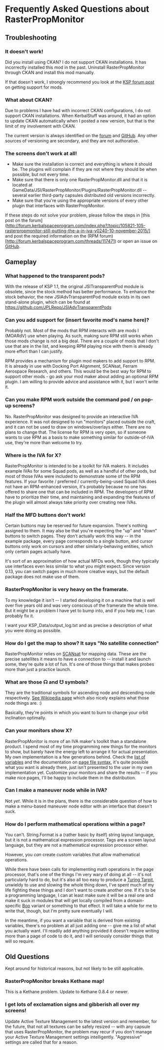 # Frequently Asked Questions about RasterPropMonitor

## Troubleshooting

### It doesn't work!

Did you install using CKAN?  I do not support CKAN installations.  It has incorrectly installed this mod in the past.  Uninstall RasterPropMonitor through CKAN and install this mod manually.

If that doesn't work, I strongly recommend you look at the [KSP forum post](http://forum.kerbalspaceprogram.com/index.php?/topic/83212-how-to-get-support-read-first/) on getting support for mods.

### What about CKAN?

Due to problems I have had with incorrect CKAN configurations, I do not support CKAN installations.  When KerbalStuff was around, it had an option to update CKAN automatically when I posted a new version, but that is the limit of my involvement with CKAN.

The current version is always identified on the [forum](http://forum.kerbalspaceprogram.com/index.php?/topic/105821-105-rasterpropmonitor-still-putting-the-a-in-iva-v0240-10-november-2015/) and [GitHub](https://github.com/Mihara/RasterPropMonitor/releases). Any other sources of versioning are secondary, and they are not authorative.

### The screens don't work at all!

* Make sure the installation is correct and everything is where it should be. The plugins will complain if they are not where they should be when possible, but not every time.
* Make sure that there is only one RasterPropMonitor.dll and that it is located at GameData/JSI/RasterPropMonitor/Plugins/RasterPropMonitor.dll -- several earlier third-party capsules distributed old versions incorrectly.
* Make sure that you're using the appropriate versions of every other plugin that interfaces with RasterPropMonitor.

If these steps do not solve your problem, please follow the steps in [this post on the forum](http://forum.kerbalspaceprogram.com/index.php?/topic/105821-105-rasterpropmonitor-still-putting-the-a-in-iva-v0240-10-november-2015/] and post the required information on the (RPM forum)[http://forum.kerbalspaceprogram.com/threads/117471) or open an issue on [GitHub](https://github.com/Mihara/RasterPropMonitor/issues).

## Gameplay

### What happened to the transparent pods?

With the release of KSP 1.1, the original JSITransparentPod module is obsolete, since the stock method has better performance.
To enhance the stock behavior, the new JSIAdvTransparentPod module exists in its own stand-alone plugin, which can be found
at https://github.com/JPLRepo/JSIAdvTransparentPods

### Can you add support for (insert favorite mod's name here)?

Probably not.  Most of the mods that RPM interacts with are mods I (MOARdV) use when playing.  As such, making sure RPM still works when those mods change is not a big deal.  There are a couple of mods that I don't use that are in the list, and keeping RPM playing nice with them is already more effort than I can justify.

RPM provides a mechanism for plugin mod makers to add support to RPM.  It is already in use with Docking Port Alignment, SCANsat, Ferram Aerospace Research, and others.  This would be the best way for RPM to support other mods - go ask your mod maker about adding an optional RPM plugin.  I am willing to provide advice and assistance with it, but I won't write it.

### Can you make RPM work outside the command pod / on pop-up screens?

No.  RasterPropMonitor was designed to provide an interactive IVA experience.  It was not designed to run "monitors" placed outside the craft, and it can not be used to draw on windows/overlays either.  There are no plans to change that.  The license for RPM is very open, so if someone wants to use RPM as a basis to make something similar for outside-of-IVA use, they're more than welcome to try.

### Where is the IVA for X?

RasterPropMonitor is intended to be a toolkit for IVA makers.  It includes example IVAs for some Squad pods, as well as a handful of other pods, but most of those IVAs were included to demonstrate some of the RPM features.  If your favorite / preferred / currently-being-used Squad IVA does not have an RPM-enhanced version, it's probably because no one has offered to share one that can be included in RPM.  The developers of RPM have to prioritize their time, and maintaining and expanding the features of the plugin will almost always take priority over creating new IVAs.

### Half the MFD buttons don't work!

Certain buttons may be reserved for future expansion. There's nothing assigned to them. It may also be that you're expecting the "up" and "down" buttons to switch pages. They don't actually work this way -- in the example package, every page corresponds to a single button, and cursor buttons only work on cursors and other similarly-behaving entities, which only certain pages actually have.

It's sort of an approximation of how actual MFDs work, though they typically use interfaces even less similar to what you might expect. Since version 0.13, you can switch pages in much more creative ways, but the default package does not make use of them.

### RasterPropMonitor is very heavy on the framerate.

To my knowledge it isn't -- I started developing it on a machine that is well over five years old and was very conscious of the framerate the whole time. But it might be a problem I have yet to bump into, and if you help me, I can probably fix it.

I want your KSP_Data/output_log.txt and as precise a description of what you were doing as possible.

### How do I get the map to show? It says "No satellite connection"

RasterPropMonitor relies on [SCANsat](http://forum.kerbalspaceprogram.com/index.php?/topic/72679-105-scansat-v144-real-scanning-real-science-at-warp-speed-november-14/) for mapping data. These are the precise satellites it means to have a connection to -- install it and launch some, they're quite a lot of fun. It's one of those things that makes probes more than just a practice launch.

### What are those ☊ and ☋ symbols?

They are the traditional symbols for ascending node and descending node respectively. [See Wikipedia page](https://en.wikipedia.org/wiki/Orbital%20node) which also nicely explains what those node things are. :)

Basically, they're points in which you want to burn to change your orbit inclination optimally.

### Can your monitors show X?

RasterPropMonitor is more of an IVA maker's toolkit than a standalone product. I spend most of my time programming new things for the monitors to show, but barely have the energy left to arrange it for actual presentation. My own implementation is a few generations behind. Check the [list of variables](https://github.com/Mihara/RasterPropMonitor/wiki/Defined-variables) and the documentation on [page file syntax](https://github.com/Mihara/RasterPropMonitor/wiki/Writing-page-definition-files), it's quite possible what you want is already there, just isn't presented to the user in my own implementation yet. Customize your monitors and share the results -- if you make nice pages, I'll be happy to include them in the distribution.

### Can I make a maneuver node while in IVA?

Not *yet*. While it is in the plans, there is the considerable question of how to make a menu-based maneuver node editor with an interface that doesn't suck.

### How do I perform mathematical operations within a page? 

You can't. String.Format is a (rather basic by itself) string layout language, but it is not a mathematical expression processor. Tags are a screen layout language, but they are not a mathematical expression processor either.

However, you *can* create custom variables that allow mathematical operations.

While there have been calls for implementing math operations in the page processor, that's one of the things I'm very wary of doing at all -- it's not particularly hard to do, but it's also all too easy to produce a [Turing Tarpit](https://en.wikipedia.org/wiki/Turing%20tarpit), unwieldy to use and slowing the whole thing down, I've spent much of my life fighting these things and I don't want to create another one. If it's to be a programming language, I can at least make sure it will be a real one and make it suck in modules that will get locally compiled from a domain-specific [Boo](https://en.wikipedia.org/wiki/Boo_(programming_language)) variant or something to that effect. It will take a while for me to write that, though, but I'm pretty sure eventually I will.

In the meantime, if you want a variable that is derived from existing variables, there's no problem at all just adding one -- give me a list of what you actually want. I'll readily add anything provided it doesn't require writing more than a page of code to do it, and I will seriously consider things that will so require.

## Old Questions

Kept around for historical reasons, but not likely to be still applicable.

### RasterPropMonitor breaks Kethane map!

This is a Kethane problem. Update to Kethane 0.8.4 or newer.

### I get lots of exclamation signs and gibberish all over my screens!

Update Active Texture Management to the latest version and remember, for the future, that not all textures can be safely resized -- with any capsule that uses RasterPropMonitor, the problem may recur if you don't manage your Active Texture Management settings intelligently. "Aggressive" settings are called that for a reason.
